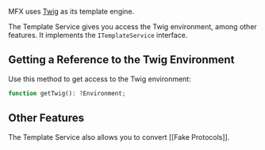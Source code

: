 MFX uses [Twig](https://twig.symfony.com/) as its template engine.

The Template Service gives you access the Twig environment, among other features. It implements the `ITemplateService` interface.

## Getting a Reference to the Twig Environment

Use this method to get access to the Twig environment:

```php
function getTwig(): ?Environment;
```

## Other Features

The Template Service also allows you to convert [[Fake Protocols]].
